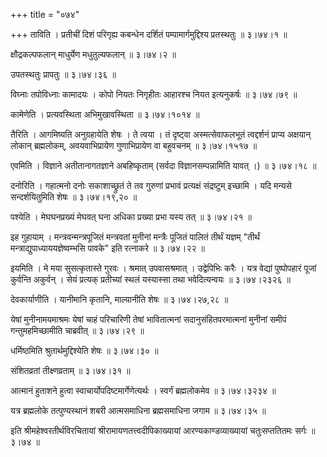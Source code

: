 +++
title = "०७४"

+++
ताविति । प्रतीचीं दिशं परिगृह्य कबन्धेन दर्शितं पम्पामार्गमुद्दिश्य प्रतस्थतुः  ॥  ३।७४।१ ॥   

  

क्षौद्रकल्पफलान् माधुर्येण मधुतुल्यफलान्  ॥  ३।७४।२ ॥   

  

उपतस्थतुः प्रापतुः  ॥  ३।७४।३६ ॥   

  

विघ्नाः तपोविध्नाः कामादयः । कोपो नियतः निगृहीतः आहारश्च नियत इत्यनुकर्षः  ॥  ३।७४।७९ ॥   

  

कामेणेति । प्रत्यवस्थिता अभिमुखावस्थिता  ॥  ३।७४।१०१४ ॥   

  

तैरिति । आगमिष्यति अनुग्रहायेति शेषः । ते त्वया । तं दृष्ट्वा अस्मत्सेवाफलभूतं त्वद्दर्शनं प्राप्य अक्षयान् लोकान् ब्रह्मलोकम्, अवयवाभिप्रायेण गुणाभिप्रायेण वा बहुवचनम्  ॥  ३।७४।१५१७ ॥   

  

एवमिति । विज्ञाने अतीतानागतज्ञाने अबहिष्कृताम् (सर्वदा विज्ञानसम्पन्नामिति यावत् ।)  ॥  ३।७४।१८ ॥   

  

दनोरिति । गहात्मनो दनोः सकाशाच्छ्रुतं ते तव गुरुणां प्रभावं प्रत्यक्षं संद्रष्टुम् इच्छामि । यदि मन्यसे सन्दर्शयितुमिति शेषः  ॥  ३।७४।१९,२० ॥   

  

पश्येति । मेघघनप्रख्यं मेघवत् घना अधिका प्रख्या प्रभा यस्य तत्  ॥  ३।७४।२१ ॥   

  

इह गुहायाम् । मन्त्रवन्मन्त्रपूजितं मन्त्रवतां मुनीनां मन्त्रैः पूजितं पालितं तीर्थं यज्ञम् "तीर्थं मन्त्राद्युपाध्याययज्ञेष्वम्भसि पावके" इति रत्नाकरे  ॥  ३।७४।२२ ॥   

  

इयमिति । मे मया सुसत्कृतास्ते गुरवः । श्रमात् उपवासश्रमात् । उद्वेपिभिः करैः । यत्र वेद्यां पुष्पोपहारं पूजां कुर्वन्ति अकुर्वन् । सेयं प्रत्यक् प्रतीच्यां स्थलं यस्यास्सा तथा भवेदित्यन्वयः  ॥  ३।७४।२३२६ ॥   

  

देवकार्याणीति । यानीमानि कृतानि, माल्यानीति शेषः  ॥  ३।७४।२७,२८ ॥   

  

येषां मुनीनामयमाश्रमः येषां चाहं परिचारिणी तेषां भावितात्मनां सदानुसंहितपरमात्मनां मुनीनां समीपं गन्तुमहमिच्छामीति चाब्रवीत्  ॥  ३।७४।२९ ॥   

  

धर्मिष्ठमिति श्रुतार्थमुद्दिश्येति शेषः  ॥  ३।७४।३० ॥   

  

संशितव्रतां तीक्ष्णव्रताम्  ॥  ३।७४।३१ ॥   

  

आत्मानं हुताशने हुत्वा स्वाचार्योपदिष्टमार्गेणेत्यर्थः । स्वर्गं ब्रह्मलोकमेव  ॥  ३।७४।३२३४ ॥   

  

यत्र ब्रह्मलोके तत्पुण्यस्थानं शबरी आत्मसमाधिना ब्रह्मसमाधिना जगाम  ॥  ३।७४।३५ ॥   

  

इति श्रीमहेश्वरतीर्थविरचितायां श्रीरामायणतत्त्वदीपिकाख्यायां आरण्यकाण्डव्याख्यायां चतुःसप्ततितमः सर्गः  ॥  ३।७४ ॥   

  

